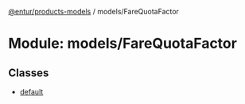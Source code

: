 [@entur/products-models](../README.md) / models/FareQuotaFactor

# Module: models/FareQuotaFactor

## Classes

- [default](../classes/models_FareQuotaFactor.default.md)
